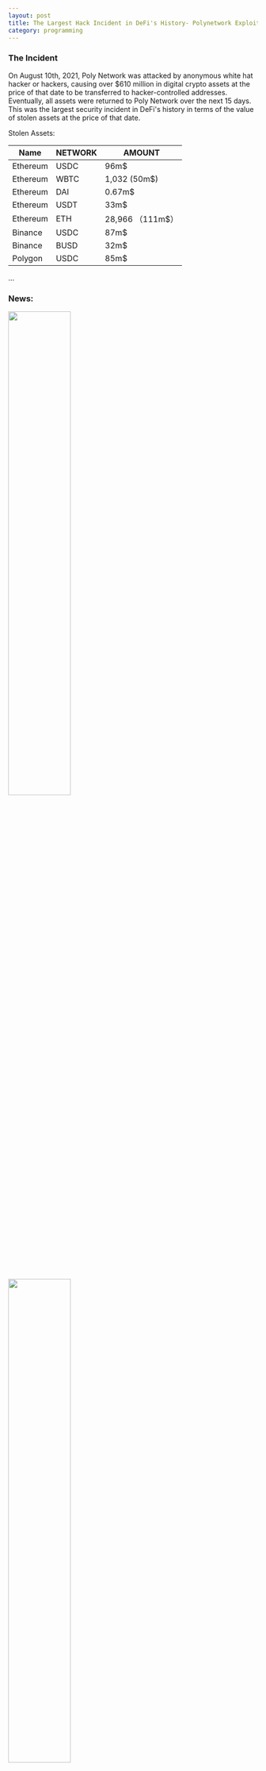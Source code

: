 ```yaml
---
layout: post
title: The Largest Hack Incident in DeFi's History- Polynetwork Exploit
category: programming
---
```

### The Incident
On August 10th, 2021, Poly Network was attacked by anonymous white hat hacker or hackers, causing over $610 million in digital crypto assets at the price of that date to be transferred to hacker-controlled addresses. Eventually, all assets were returned to Poly Network over the next 15 days. This was the largest security incident in DeFi's history in terms of the value of stolen assets at the price of that date.

Stolen Assets:


| Name | NETWORK | AMOUNT |   
| --- | --- | --- |
| Ethereum | USDC | 96m$ |
| Ethereum | WBTC | 1,032 (50m$) |
| Ethereum | DAI  | 0.67m$ |
| Ethereum | USDT | 33m$   |
| Ethereum | ETH  | 28,966 （111m$）|
| Binance  | USDC | 87m$ |
| Binance  | BUSD | 32m$ |
| Polygon  | USDC | 85m$ |


...
### News: 
<img width=50% height=50% src="https://user-images.githubusercontent.com/4775215/146314501-30ab8068-a0a0-480a-a170-5c7e99fa2cd7.png">
<img width=50% height=50% src="https://user-images.githubusercontent.com/4775215/146314315-3cb83474-eb87-406d-a249-b6a28ffe05b3.png">
<img width=50% height=50% src="https://user-images.githubusercontent.com/4775215/146314388-55b73706-5f0c-4883-a2e5-d59e468a9d64.png">
<img width=50% height=50% src="https://user-images.githubusercontent.com/4775215/146314476-2e5c1c82-4b3e-4cda-b351-608ef48a998e.png">


[Wiki](https://en.wikipedia.org/wiki/Poly_Network_exploit)

### What is Cross Chain and Polynetwork
#### Why to Cross Chain
1. Cross Chain Farm: Transfer your USDT from ETH to BSC to farm; O3Swap;
2. Hidden your money: Address replaced; from BSC, Polygon to ETH to prevent controlled fork;
#### How Polynetwork Works
<img width=50% height=50% src="https://user-images.githubusercontent.com/4775215/146582558-42774ce9-b80b-4472-a16d-1edc07ad475a.png" />

The Big Graph
<img width=50% height=50% src="https://user-images.githubusercontent.com/4775215/146317676-621a25e6-c8b6-498a-8ef5-994d3889cd2e.png" />

The Details
<img width=50% height=50% src="https://user-images.githubusercontent.com/4775215/146317735-3d6cb848-018b-4fc3-9474-c74fd3fb55b9.png" />

### Incident Timeline
1. 2021.08.10 Call USDT/USDC/ to blacklist hacker's address;
<img width=50% height=50% src="https://user-images.githubusercontent.com/4775215/146583134-7ff43bde-1e39-4abb-89d7-fcd37f1debae.png">

2. O3 announced;
<img width=50% height=50% src="https://user-images.githubusercontent.com/4775215/146583356-d93f6f81-e453-474d-a3c2-0afe04812a72.png">

3. Hacker use stoled assets to Farm to earn;
<img width=50% height=50% src="https://user-images.githubusercontent.com/4775215/146583525-7ab75506-80df-4281-8b2f-fe57858ce04d.png">
<img width=50% height=50% src="https://user-images.githubusercontent.com/4775215/146584571-db237c7d-ac83-49be-b4ac-6ccaf7a32b52.png">

Security Teams tried to find the cause: some guess private key stolen, Certik is the first one, SlowMist is the second.

4. BSC/HB take actions;
<img width=50% height=50% src="https://user-images.githubusercontent.com/4775215/146583639-2a9acffa-d39f-4de9-9bb3-5d6fd11003d0.png">
<img width=50% height=50% src="https://user-images.githubusercontent.com/4775215/146583712-28a090fc-e93a-482e-a0bd-046ebebe4965.png">
<img width=50% height=50% src="https://user-images.githubusercontent.com/4775215/146583771-7899b78f-f779-4e76-9dea-9bc73d4df691.png">

5. Hacker SHOW: [Transaction](https://etherscan.io/txs?a=0xc8a65fadf0e0ddaf421f28feab69bf6e2e589963&f=2&p=2)
Use tonado to Wash Money:
<img width=50% height=50% src="https://user-images.githubusercontent.com/4775215/146584748-8eb0358a-b6c3-4f87-baa1-c5d740a1bca0.png">
<img width=50% height=50% src="https://user-images.githubusercontent.com/4775215/146587035-8b21de84-81c2-442f-8ecb-9d5c7d107c33.png">

My Story 1 - 6, from this we can guess the hacker is white hat and not going to stole the money.
<img width=50% height=50% src="https://user-images.githubusercontent.com/4775215/146585034-81071c25-acb3-42c2-bad5-b810bd87ba6a.png">
<img width=50% height=50% src="https://user-images.githubusercontent.com/4775215/146585638-0d7584c5-8b69-4836-b9cd-0b0b570e4617.png">
Story 2: I'm Angry!
<img width=50% height=50% src="https://user-images.githubusercontent.com/4775215/146585973-0a65eb4a-2a50-4f40-b02a-d3347b942984.png">
Defi: Code is Law
<img width=50% height=50% src="https://user-images.githubusercontent.com/4775215/146586166-19a0eec6-00bd-4e31-a57e-6fa5a72d0792.png">
Worldwide Network Begger
<img width=50% height=50% src="https://user-images.githubusercontent.com/4775215/146586271-2f7025b2-6fb6-4631-b3b1-1e89a587a3c4.png">
<img width=50% height=50% src="https://user-images.githubusercontent.com/4775215/146586732-73b2d09c-f7de-4d77-9676-56de77675f2d.png">
Refuse bounty and Return money
<img width=50% height=50% src="https://user-images.githubusercontent.com/4775215/146587270-9c0b8e47-30f2-44e1-8ef6-ffdacc1d39c7.png">

6. Start to Return Money;
<img width=50% height=50% src="https://user-images.githubusercontent.com/4775215/146583997-dd493f2b-373f-4bb1-8972-9528e86ce3ca.png">


### How to Exploit
#### Just Miss One Line Code
<img width=50% height=50% src="https://user-images.githubusercontent.com/4775215/146193244-6b1ff1b9-b5f6-4a88-b638-6ceda8ee5405.png">
[Source code](https://github.com/polynetwork/eth-contracts/blob/master/contracts/core/cross_chain_manager/logic/EthCrossChainManager.sol)
And this will then Call:
<img width=50% height=50% src="https://user-images.githubusercontent.com/4775215/146320580-19c0e4dd-4aba-43e3-8fc3-8747becef5a0.png">
[Source code](https://github.com/christianxiao/eth-contracts/blob/master/contracts/core/cross_chain_manager/data/EthCrossChainData.sol)
**If you can put your own public keys, then you can controll everything.**

#### Details
[Certik is the first one to explain this](https://certik-io.medium.com/polynetwork-hack-analysis-a86513f2a730)
##### First Attack：From ONT
Create a special transaction to Replace Public Key
[transaction](https://explorer.ont.io/tx/F771BA610625D5A37B67D30BF2F8829703540C86AD76542802567CAAFFFF280C#)
<img width=50% height=50% src="https://user-images.githubusercontent.com/4775215/146578747-3fac4b13-3aae-4471-86a1-e0bb99c8ab65.png">
Important Notes:
1. He need to carefully to choose a method name to match the hash of ```putCurEpochConPubKeyBytes``` to attack; “6631313231333138303933” whose signature is equal to 0x41973cd9 (the signature of putCurEpochConPubKeyBytes(bytes))
 <img width=50% height=50% src="https://user-images.githubusercontent.com/4775215/146579397-d4e8abc6-9f3b-4149-a084-a5b2fb75a53c.png">
<img width=50% height=50% src="https://user-images.githubusercontent.com/4775215/146579700-38360d06-269c-4987-a0b3-c9b246121d56.png">
2. He need ONG as gas, which can not be bought at DEX, only at CEX, which can be trackable.
<img width=50% height=50% src="https://user-images.githubusercontent.com/4775215/146580222-e2230420-33ca-45d2-a14e-57691b5dd798.png">

#### This Transaction is accepted by Poly Chain
[Transaction](https://explorer.poly.network/tx/1a72a0cf65e4c08bb8aab2c20da0085d7aee3dc69369651e2e08eb798497cc80)

#### Ethereum accepted too
[Transaction](https://etherscan.io/tx/0xb1f70464bd95b774c6ce60fc706eb5f9e35cb5f06e6cfe7c17dcda46ffd59581)
1. EthCrossChainManager.verifyHeaderAndExecuteTx() was triggered:
a. fromChainId: 3 (Side Chain)
b. toChainId: 2 (Target Chain)
c. toContract: 0xcf2afe102057ba5c16f899271045a0a37fcb10f2
d. method: 0x6631313231333138303933
e. args: 010000000000000014a87fb85a93ca072cd4e5f0d4f178bc831df8a00b
<img width=50% height=50% src="https://user-images.githubusercontent.com/4775215/146580838-2dd4d92a-d56a-43e4-85f9-c418da75afdd.png">
2. EthCrossChainManager._executeCrossChainTx() was triggered:
 toContract (0xcf2afe102057ba5c16f899271045a0a37fcb10f2), 
 method (0x6631313231333138303933),
 args (010000000000000014a87fb85a93ca072cd4e5f0d4f178bc831df8a00b)
3. The public key was changed. Done.


### Solutions
1. If you are a hacker, 
2. CEX or Centralised chains are not reliable: they can do hard fork; 
3. You need to buy the gas token, so CEX can trace your IP;  
4. USDT/USDC can blacklist your address;
5. Almost all addresses can be trackble, to CEX; so use Monero and DEX;
6. After that, Tonardo is safe to wash your money;

a. The design of Polynetwork is centralised, if you get the private key, you controll all the money. A hacker or the project owner can hold the private key. How to solve this?
a. Cross chain projects seems unsafe. It seems impossible to build a safe and decentralised cross chain projects.
